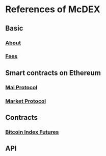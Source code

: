 # References of McDEX

## Basic

### [About](en/overview.md)

### [Fees](en/fees.md)

## Smart contracts on Ethereum

### [Mai Protocol](https://github.com/mcdexio/documents/blob/master/en/mai.md)

### [Market Protocol](en/market-protocol.md)

## Contracts

### [Bitcoin Index Futures](en/btc-mp.md)


## API
